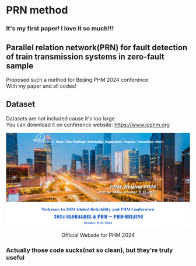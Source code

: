 # PRN method
### It's my first paper! I love it so much!!!
## Parallel relation network(PRN) for fault detection of train transmission systems in zero-fault sample  
Proposed such a method for Beijing PHM 2024 conference  
With my paper and all codes!  

## Dataset  
Datasets are not included cause it's too large  
You can download it on conference website: https://www.icphm.org  

![Official Website for PHM 2024](pics/web.png)

<p align="center">Official Website for PHM 2024</p>

### Actually those code sucks(not so clean), but they're truly useful



